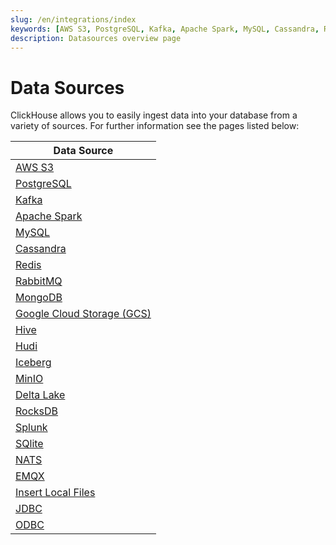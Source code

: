 ```yaml
---
slug: /en/integrations/index
keywords: [AWS S3, PostgreSQL, Kafka, Apache Spark, MySQL, Cassandra, Redis, RabbitMQ, MongoDB, Google Cloud Storage, Hive, Hudi, Iceberg, MiniIO, Delta Lake, RocksDB, Splunk, SQlite, NATS, EMQX, local files, JDBC, ODBC]
description: Datasources overview page
---
```


# Data Sources

ClickHouse allows you to easily ingest data into your database from a variety of sources.
For further information see the pages listed below:

| Data Source                                                                   |
|-------------------------------------------------------------------------------|
| [AWS S3](/docs/en/integrations/s3)                                            |
| [PostgreSQL](/docs/en/integrations/postgresql)                                |
| [Kafka](/docs/en/integrations/kafka)                                          |
| [Apache Spark](/docs/en/integrations/apache-spark)                            |
| [MySQL](/docs/en/integrations/mysql)                                          |
| [Cassandra](/docs/en/integrations/cassandra)                                  |
| [Redis](/docs/en/integrations/redis)                                          |
| [RabbitMQ](/docs/en/integrations/rabbitmq)                                    |
| [MongoDB](/docs/en/integrations/mongodb)                                      |
| [Google Cloud Storage (GCS)](/docs/en/integrations/gcs)                       |
| [Hive](/docs/en/integrations/hive)                                            |
| [Hudi](/docs/en/integrations/hudi)                                            |
| [Iceberg](/docs/en/integrations/iceberg)                                      |
| [MinIO](/docs/en/integrations/minio)                                          |
| [Delta Lake](/docs/en/integrations/deltalake)                                 |
| [RocksDB](/docs/en/integrations/rocksdb)                                      |
| [Splunk](/docs/en/integrations/splunk)                                        |
| [SQlite](/docs/en/integrations/sqlite)                                        |
| [NATS](/docs/en/integrations/nats)                                            |
| [EMQX](/docs/en/integrations/emqx)                                            |
| [Insert Local Files](/docs/en/integrations/data-ingestion/insert-local-files) |
| [JDBC](/docs/en/integrations/jdbc/jdbc-with-clickhouse)                       |
| [ODBC](/docs/en/integrations/data-ingestion/dbms/odbc-with-clickhouse)        |